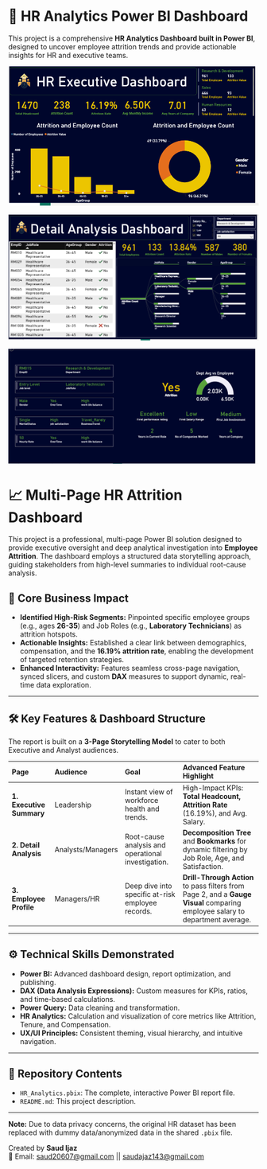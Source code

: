 # 🚀 HR Analytics Power BI Dashboard
This project is a comprehensive **HR Analytics Dashboard built in Power BI**, designed to uncover employee attrition trends and provide actionable insights for HR and executive teams.


![Dashboard Screenshot](https://github.com/saud123/HR-Attrition-Analysis-Dashboard-in-Power-BI/blob/main/Exectuive%20Summary.PNG)



![Dashboard Screenshot](https://github.com/saud123/HR-Attrition-Analysis-Dashboard-in-Power-BI/blob/main/Detail%20analysis.PNG)



![Dashboard Screenshot](https://github.com/saud123/HR-Attrition-Analysis-Dashboard-in-Power-BI/blob/main/Drill%20through%20page.PNG)


# 📈 Multi-Page HR Attrition Dashboard

This project is a professional, multi-page Power BI solution designed to provide executive oversight and deep analytical investigation into **Employee Attrition**. The dashboard employs a structured data storytelling approach, guiding stakeholders from high-level summaries to individual root-cause analysis.

## 🎯 Core Business Impact

* **Identified High-Risk Segments:** Pinpointed specific employee groups (e.g., ages **26-35**) and Job Roles (e.g., **Laboratory Technicians**) as attrition hotspots.
* **Actionable Insights:** Established a clear link between demographics, compensation, and the **16.19% attrition rate**, enabling the development of targeted retention strategies.
* **Enhanced Interactivity:** Features seamless cross-page navigation, synced slicers, and custom **DAX** measures to support dynamic, real-time data exploration.

---

## 🛠️ Key Features & Dashboard Structure

The report is built on a **3-Page Storytelling Model** to cater to both Executive and Analyst audiences.

| Page | Audience | Goal | Advanced Feature Highlight |
| :--- | :--- | :--- | :--- |
| **1. Executive Summary** | Leadership | Instant view of workforce health and trends. | High-Impact KPIs: **Total Headcount, Attrition Rate** (16.19%), and Avg. Salary. |
| **2. Detail Analysis** | Analysts/Managers | Root-cause analysis and operational investigation. | **Decomposition Tree** and **Bookmarks** for dynamic filtering by Job Role, Age, and Satisfaction. |
| **3. Employee Profile** | Managers/HR | Deep dive into specific at-risk employee records. | **Drill-Through Action** to pass filters from Page 2, and a **Gauge Visual** comparing employee salary to department average. |

---

## ⚙️ Technical Skills Demonstrated

* **Power BI:** Advanced dashboard design, report optimization, and publishing.
* **DAX (Data Analysis Expressions):** Custom measures for KPIs, ratios, and time-based calculations.
* **Power Query:** Data cleaning and transformation.
* **HR Analytics:** Calculation and visualization of core metrics like Attrition, Tenure, and Compensation.
* **UX/UI Principles:** Consistent theming, visual hierarchy, and intuitive navigation.

---

## 📂 Repository Contents

* `HR_Analytics.pbix`: The complete, interactive Power BI report file.
* `README.md`: This project description.

***
**Note:** Due to data privacy concerns, the original HR dataset has been replaced with dummy data/anonymized data in the shared `.pbix` file.



Created by **Saud Ijaz**  
📧 Email: saud20607@gmail.com || saudajaz143@gmail.com 
